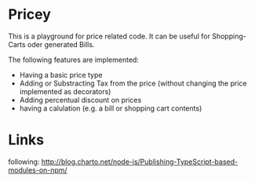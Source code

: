 # Pricey

This is a playground for price related code. It can be useful for Shopping-Carts oder generated Bills.

The following features are implemented:
* Having a basic price type
* Adding or Substracting Tax from the price (without changing the price implemented as decorators)
* Adding percentual discount on prices
* having a calulation (e.g. a bill or shopping cart contents)

# Links
following: http://blog.charto.net/node-js/Publishing-TypeScript-based-modules-on-npm/
